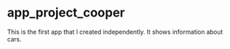 # app_project_cooper

This is the first app that I created independently.  It shows information about cars.
